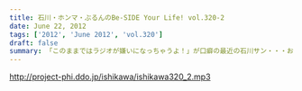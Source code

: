 ```yaml
---
title: 石川・ホンマ・ぶるんのBe-SIDE Your Life! vol.320-2
date: June 22, 2012
tags: ['2012', 'June 2012', 'vol.320']
draft: false
summary: 「このままではラジオが嫌いになっちゃうよ！」が口癖の最近の石川サン・・・お疲れなようですね・・・NAMAE
---
```


http://project-phi.ddo.jp/ishikawa/ishikawa320_2.mp3
